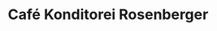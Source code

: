 ---
title: "Café Konditorei Rosenberger"
url: /eggersdorf-bei-graz/cafe-konditorei-rosenberger/
shop: Bäckerei
---